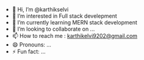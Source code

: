 - 👋 Hi, I’m @karthikselvi
- 👀 I’m interested in Full stack develepment
- 🌱 I’m currently learning MERN stack development
- 💞️ I’m looking to collaborate on ...
- 📫 How to reach me : karthikelvi9202@gmail.com
- 😄 Pronouns: ...
- ⚡ Fun fact: ...

<!---
karthikselvi/karthikselvi is a ✨ special ✨ repository because its `README.md` (this file) appears on your GitHub profile.
You can click the Preview link to take a look at your changes.
--->
